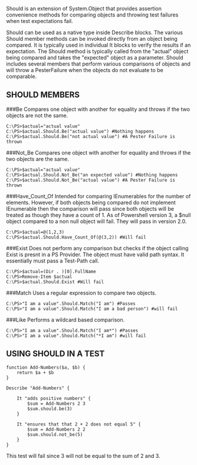 Should is an extension of System.Object that provides assertion convenience methods for comparing objects and throwing test failures when test expectations fail.

Should can be used as a native type inside Describe blocks. The various Should member methods can be invoked 
directly from an object being compared. It is typically used in individual It blocks to verify the results if an expectation. The Should method is typically called from the "actual" object being compared and takes the "expected" object as a parameter. Should includes several members that perform various comparisons of objects and will throw a PesterFailure when the objects do not evaluate to be comparable.

SHOULD MEMBERS
--------------
###Be
Compares one object with another for equality and throws if the two objects are not the same.

    C:\PS>$actual="actual value"
    C:\PS>$actual.Should.Be("actual value") #Nothing happens
    C:\PS>$actual.Should.Be("not actual value") #A Pester Failure is thrown

###Not_Be
Compares one object with another for equality and throws if the two objects are the same.

    C:\PS>$actual="actual value"
    C:\PS>$actual.Should.Not_Be("an expected value") #Nothing happens
    C:\PS>$actual.Should.Not_Be("actual value") #A Pester Failure is thrown


###Have_Count_Of
Intended for comparing IEnumerables for the number of elements. However, if both objects being compared do not implement IEnumerable then the comparison will pass since both objects will be treated as though they 		have a count of 1. As of Powershell version 3, a $null object compared to a non null object will fail. They will pass in version 2.0.

    C:\PS>$actual=@(1,2,3)
    C:\PS>$actual.Should.Have_Count_Of(@(3,2)) #Will fail

###Exist
Does not perform any comparison but checks if the object calling Exist is presnt in a PS Provider. The object must have valid path syntax. It essentially must pass a Test-Path call.

    C:\PS>$actual=(Dir . )[0].FullName
    C:\PS>Remove-Item $actual
    C:\PS>$actual.Should.Exist #Will fail

###Match
Uses a regular expression to compare two objects.

    C:\PS>"I am a value".Should.Match("I am") #Passes
    C:\PS>"I am a value".Should.Match("I am a bad person") #will fail

###Like
Performs a wildcard based comparison.

    C:\PS>"I am a value".Should.Match("I am*") #Passes
    C:\PS>"I am a value".Should.Match("*I am") #will fail

USING SHOULD IN A TEST
----------------------

	function Add-Numbers($a, $b) {
	    return $a + $b
	}

	Describe "Add-Numbers" {

	    It "adds positive numbers" {
	        $sum = Add-Numbers 2 3
	        $sum.should.be(3)
	    }
            
        It "ensures that that 2 + 2 does not equal 5" {
	        $sum = Add-Numbers 2 2
	        $sum.should.not_be(5)
	    }
	}

This test will fail since 3 will not be equal to the sum of 2 and 3.